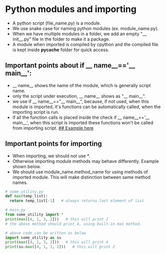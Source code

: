 # Python modules and importing 
- A python script (file_name.py) is a module.
- We use snake case for naming python modules (ex. module_name.py).
- When we have multiple modules in a folder, we add an empty "__ init__.py" file in the folder to make it a package.
- A module when imported is compiled by cpython and the compiled file is kept inside __pycache__ folder for quick access.
## Important points about if __ name__=='__ main__':
- __ name__ shows the name of the module, which is generally script name.
- only the script under execution, __ name__ shows as "__ main__".
- we use if __ name__=="__ main__", because, if not used, when this module is imported, it's functions can be automatically called, when the importing script is run.
- if all the function calls is placed inside the check if __ name__=='__ main__', when this script is imported these functions won't be called from importing script.
[## Example here](python_modules)

## Important points for importing
- When importing, we should not use *.
- Otherwise importing module methods may behave differently. Example shown below.
- We should use module_name.method_name for using methods of imported module. This will make distinction between same method names.
```python
# some_utility.py
def max(temp_list):
  return temp_list[-1]   # always returns last element of list

# main.py
from some_utility import *
print(max([4, 1, 3, 2]))   # this will print 2
# the above method should print 4, using built-in max method.

# above code can be written as below
import some_utility as su
print(max([4, 1, 3, 2]))   # this will print 4
print(su.max([4, 1, 3, 2]))   # this will print 2
```

